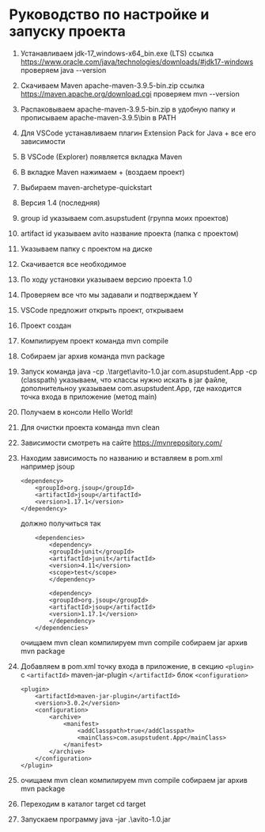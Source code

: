 # Руководство по настройке и запуску проекта

1. Устанавливаем jdk-17_windows-x64_bin.exe (LTS) ссылка https://www.oracle.com/java/technologies/downloads/#jdk17-windows проверяем java --version
2. Скачиваем Maven apache-maven-3.9.5-bin.zip ссылка https://maven.apache.org/download.cgi проверяем mvn --version
3. Распаковываем apache-maven-3.9.5-bin.zip в удобную папку и прописываем apache-maven-3.9.5\bin в PATH
4. Для VSCode устанавливаем плагин Extension Pack for Java + все его зависимости
5. В VSCode (Explorer) появляется вкладка Maven
6. В вкладке Maven нажимаем + (воздаем проект)
7. Выбираем maven-archetype-quickstart
8. Версия 1.4 (последняя)
9. group id указываем com.asupstudent (группа моих проектов)
10. artifact id указываем avito название проекта (папка с проектом)
11. Указываем папку с проектом на диске
12. Скачивается все необходимое
13. По ходу установки указываем версию проекта 1.0
14. Проверяем все что мы задавали и подтверждаем Y
15. VSCode предложит открыть проект, открываем
16. Проект создан
17. Компилируем проект команда mvn compile
18. Собираем jar архив команда mvn package
19. Запуск команда java -cp .\target\avito-1.0.jar com.asupstudent.App
	-cp  (classpath) указываем, что классы нужно искать в jar файле, дополнительноу указываем com.asupstudent.App, где находится точка входа в приложение (метод main)
20. Получаем в консоли Hello World!
21. Для очистки проекта команда mvn clean
22. Зависимости смотреть на сайте https://mvnrepository.com/
23. Находим зависимость по названию и вставляем в pom.xml например jsoup
    ```
    <dependency>
        <groupId>org.jsoup</groupId>
        <artifactId>jsoup</artifactId>
        <version>1.17.1</version>
    </dependency>
    ```
    должно получиться так 
    ```
        <dependencies>
            <dependency>
            <groupId>junit</groupId>
            <artifactId>junit</artifactId>
            <version>4.11</version>
            <scope>test</scope>
            </dependency>
            
            <dependency>
            <groupId>org.jsoup</groupId>
            <artifactId>jsoup</artifactId>
            <version>1.17.1</version>
            </dependency>
        </dependencies>
    ```
    очищаем mvn clean
    компилируем mvn compile
    собираем jar архив mvn package
24. Добавляем в pom.xml точку входа в приложение, в секцию ```<plugin>``` c ```<artifactId>``` maven-jar-plugin ```</artifactId>``` блок ```<configuration>```

    ```
    <plugin>
        <artifactId>maven-jar-plugin</artifactId>
        <version>3.0.2</version>
        <configuration>
            <archive>
                <manifest>
                    <addClasspath>true</addClasspath>
                    <mainClass>com.asupstudent.App</mainClass>
                </manifest>
            </archive>
        </configuration>
    </plugin>
    ```

25. очищаем mvn clean
    компилируем mvn compile
    собираем jar архив mvn package
26. Переходим в каталог target
    cd target
27. Запускаем программу
    java -jar .\avito-1.0.jar
